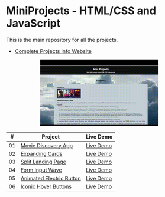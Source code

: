 # MiniProjects - HTML/CSS and JavaScript

This is the main repository for all the projects.
- [Complete Projects info Website](https://pramodprojects.great-site.net/)

  
<p align="center">
  <img src="https://github.com/pramodsoman/MiniProjects/blob/master/1_Main_resources/website_overveiw.gif" alt="Project GIF">
</p>


| #   | Project                            | Live Demo                            |
| --- | ---------------------------------- | ------------------------------------ |
| 01  | [Movie Discovery App](https://github.com/pramodsoman/MiniProjects/tree/master/movie-app)  | [Live Demo](https://pramodprojects.great-site.net/movie-app/index4.html) |
| 02  | [Expanding Cards](https://github.com/pramodsoman/MiniProjects/tree/master/expanding-cards)  | [Live Demo](https://pramodprojects.great-site.net/expanding-cards/index1.html) |
| 03  | [Split Landing Page](https://github.com/pramodsoman/MiniProjects/tree/master/split-landing-page)  | [Live Demo](https://pramodprojects.great-site.net/split-landing-page/index2.html) |
| 04  | [Form Input Wave](https://github.com/pramodsoman/MiniProjects/tree/master/form-input-wave)  | [Live Demo](https://pramodprojects.great-site.net/form-input-wave/index3.html) |
| 05  | [Animated Electric Button](https://github.com/pramodsoman/MiniProjects/tree/master/Animated-Electric-Button) | [Live Demo](https://pramodprojects.great-site.net/Animated-Electric-Button/index.html) |
| 06  | [Iconic Hover Buttons](https://github.com/pramodsoman/MiniProjects/tree/master/Iconic-Hover-Buttons) | [Live Demo](https://pramodprojects.great-site.net/Iconic%20Hover%20Buttons/index.html) |
